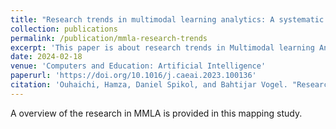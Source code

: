 ```yaml
---
title: "Research trends in multimodal learning analytics: A systematic mapping study"
collection: publications
permalink: /publication/mmla-research-trends
excerpt: 'This paper is about research trends in Multimodal learning Analytics'
date: 2024-02-18
venue: 'Computers and Education: Artificial Intelligence'
paperurl: 'https://doi.org/10.1016/j.caeai.2023.100136'
citation: 'Ouhaichi, Hamza, Daniel Spikol, and Bahtijar Vogel. "Research trends in multimodal learning analytics: A systematic mapping study." Computers and Education: Artificial Intelligence 4 (2023): 100136.'
---
```


A overview of the research in MMLA is provided in this mapping study.
